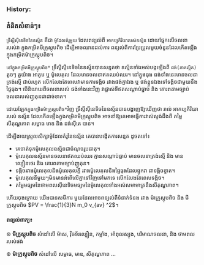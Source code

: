 
### History: 


### គំនិតសំខាន់ៗ៖ 

`ទ្រឹស្តីស៊ីនេទិចនៃឧស្ម័ន` គឺជា `ម៉ូដែលគំរូមួយ` ដែលពន្យល់ពី `អាកប្បកិរិយារបស់ឧស្ម័ន` ដោយផ្អែកលើចលនារបស់វា
ក្នុងកម្រិតមីក្រូស្កុបពិច ដើម្បីអាចឈានដល់ការ ពន្យល់ពីការប្រែប្រួលមួយចំនួនដែលកើតឡើងក្នុងកម្រិតម៉ាក្រូស្កុបពិច។

`នៅក្នុងកម្រិតមីក្រូស្កុបពិច*` ទ្រឹស្តីស៊ីនេទិចនៃឧស្ម័នបានសន្មតថា ឧស្ម័នទាំងអស់បង្កឡើងពី `ផង់(ភាគល្អិត)`
តូចៗ តួយ៉ាង អាតូម ឬ ម៉ូលេគុល ដែលមានចលនាឥតឈប់ឈរ។  នៅក្នុងធុង ផង់ទាំងនេះមានចលនាត្រង់ស្មើ 
ជាប់រហូត  លើកលែងតែពេលវាមានការទង្គិច រវាងផង់គ្នាឯង ឬ ផង់ខ្លួនឯងទៅទង្គិចជាមួយនឹង ផ្ទៃធុង។ 
បើនិយាយពីចលនារបស់ ផង់ទាំងនេះវិញ វាផ្លាស់ទីឥតសណ្តាប់ធ្នាប់ និង គោរពតាមច្បាប់ ចលនារបស់ញូតុនជាដាច់ខាត។ 

ដោយឡែក`ក្នុងកម្រិតម៉ាក្រូស្កុបពិច*`វិញ  ទ្រឹស្តីស៊ីនេទិចនៃឧស្ម័នបានបង្ហាញឱ្យឃើញថា  រាល់ អាកប្បកិរិយា របស់ ឧស្ម័ន
ដែលកើតឡើងក្នុងកម្រិតមីក្រូស្កុបពិច អាចនាំឱ្យគេអាចធ្វើការវាស់ស្ទង់ដឹងពី តម្លៃ សីតុណ្ហភាព សម្ពាធ មាឌ និង ដង់សុីតេ បាន។ 

ដើម្បីងាយស្រួលសិក្សាម៉ូដែលគំរូនៃឧស្ម័ន គេបានបង្កើតការសន្មត ដូចតទៅ៖
- គេចាត់ទុកម៉ូលេគុលឧស្ម័នជាចំណុចរូបធាតុ។
- ម៉ូលេគុលឧស្ម័នមានចលនាឥតឈប់ឈរ  គ្មានសណ្តាប់ធ្នាប់ មានចលនាត្រង់ស្មើ និង មានល្បឿនថេរ និង គោរពតាមច្បាប់ញូតុន។
- ទង្គិចរវាងម៉ូលេគុលនិងម៉ូលេគុលក្តី  រវាងម៉ូលេគុលនិងផ្ទៃធុងដែលផ្ទុកវា ជាទង្គិចខ្ទាត។
- ម៉ូលេគុលនីមួយៗមិនមានអំពើលើគ្នាទៅវិញទៅមកទេ លើកលែងតែពេលទង្គិច។
- តម្លៃមធ្យមនៃថាមពលស៊ីនេទិចមធ្យមនៃម៉ូលេគុលទាំងអស់សមាមាត្រនឹងសីតុណ្ហភាព។

ហើយចុងក្រោយ យើងបានសមីការ មួយដែលអាចពន្យល់ពីទំនាក់ទំនង រវាង ម៉ាក្រូស្កុបពិច និង មីក្រូស្កុបពិច $PV = \frac{1}{3}N m_0 v_{av} ^2$។


#### ពន្យល់ពាក្យ៖
$\circledast$  **មីក្រូស្កុបពិច** សំដៅលើ ម៉ាស, វុិចទ័រល្បឿន, កម្លាំង, អាំពុលស្យុង, បរិមាណចលនា, និង ថាមពល របស់ផង់
<br>

$\circledast$ **ម៉ាក្រូស្កុបពិច** សំដៅលើ សម្ពាធ, មាឌ, សីតុណ្ហភាព ...
